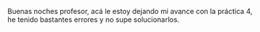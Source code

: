 Buenas noches profesor, acá le estoy dejando mi avance con la práctica 4, he tenido bastantes errores y no supe solucionarlos. 
